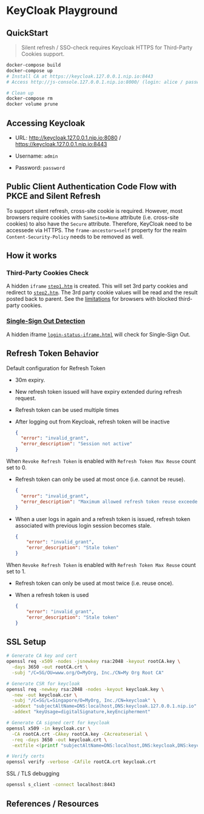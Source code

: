 # KeyCloak Playground

## QuickStart

> Silent refresh / SSO-check requires Keycloak HTTPS for Third-Party Cookies support.

```sh
docker-compose build
docker-compose up
# Install CA at https://keycloak.127.0.0.1.nip.io:8443
# Access http://js-console.127.0.0.1.nip.io:8000/ (login: alice / password)

# Clean up
docker-compose rm
docker volume prune
```

## Accessing Keycloak

* URL: http://keycloak.127.0.0.1.nip.io:8080 / https://keycloak.127.0.0.1.nip.io:8443

* Username: `admin`

* Password: `password`

## Public Client Authentication Code Flow with PKCE and Silent Refresh

To support silent refresh, cross-site cookie is required. However, most browsers require cookies with `SameSite=None` attribute (i.e. cross-site cookies) to also have the `Secure` attribute. Therefore, KeyCloak need to be accessede via HTTPS. The `frame-ancestors=self` property for the realm `Content-Security-Policy` needs to be removed as well.

## How it works

### Third-Party Cookies Check

A hidden `iframe` [`step1.htm`](https://keycloak.127.0.0.1.nip.io:8443/auth/realms/dev/protocol/openid-connect/3p-cookies/step1.html) is created. This will set 3rd party cookies and redirect to [`step2.htm`](https://keycloak.127.0.0.1.nip.io:8443/auth/realms/dev/protocol/openid-connect/3p-cookies/step2.html). The 3rd party cookie values will be read and the result posted back to parent. See the [limitations](https://www.keycloak.org/docs/latest/securing_apps/#browsers-with-blocked-third-party-cookies) for browsers with blocked third-party cookies.

### [Single-Sign Out Detection](https://www.keycloak.org/docs/latest/securing_apps/#session-status-iframe)

A hidden iframe [`login-status-iframe.html`](https://keycloak.127.0.0.1.nip.io:8443/auth/realms/dev/protocol/openid-connect/login-status-iframe.html) will check for Single-Sign Out.

## Refresh Token Behavior

Default configuration for Refresh Token

* 30m expiry.

* New refresh token issued will have expiry extended during refresh request.

* Refresh token can be used multiple times

* After logging out from Keycloak, refresh token will be inactive

   ```json
   {
     "error": "invalid_grant",
     "error_description": "Session not active"
   }
   ```

When `Revoke Refresh Token` is enabled with `Refresh Token Max Reuse` count set to 0.

* Refresh token can only be used at most once (i.e. cannot be reuse).

   ```json
   {
     "error": "invalid_grant",
     "error_description": "Maximum allowed refresh token reuse exceeded"
   }
   ```

* When a user logs in again and a refresh token is issued, refresh token associated with previous login session becomes stale.

   ```json
   {
       "error": "invalid_grant",
       "error_description": "Stale token"
   }
   ```

When `Revoke Refresh Token` is enabled with `Refresh Token Max Reuse` count set to 1.

* Refresh token can only be used at most twice (i.e. reuse once).

* When a refresh token is used

   ```json
   {
       "error": "invalid_grant",
       "error_description": "Stale token"
   }
   ```

## SSL Setup

```sh
# Generate CA key and cert
openssl req -x509 -nodes -jsnewkey rsa:2048 -keyout rootCA.key \
  -days 3650 -out rootCA.crt \
  -subj "/C=SG/OU=www.org/O=MyOrg, Inc./CN=My Org Root CA"

# Generate CSR for keycloak
openssl req -newkey rsa:2048 -nodes -keyout keycloak.key \
  -new -out keycloak.csr \
  -subj "/C=SG/L=Singapore/O=MyOrg, Inc./CN=keycloak" \
  -addext "subjectAltName=DNS:localhost,DNS:keycloak.127.0.0.1.nip.io" \
  -addext "keyUsage=digitalSignature,keyEncipherment"

# Generate CA signed cert for keycloak
openssl x509 -in keycloak.csr \
  -CA rootCA.crt -CAkey rootCA.key -CAcreateserial \
  -req -days 3650 -out keycloak.crt \
  -extfile <(printf "subjectAltName=DNS:localhost,DNS:keycloak,DNS:keycloak.127.0.0.1.nip.io")

# Verify certs
openssl verify -verbose -CAfile rootCA.crt keycloak.crt
```

SSL / TLS debugging

```sh
openssl s_client -connect localhost:8443
```

## References / Resources
